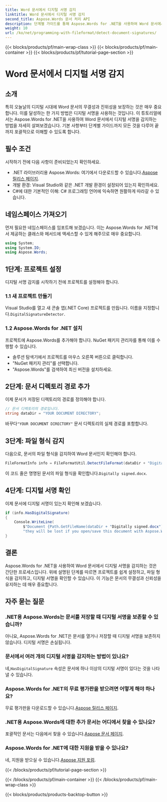 ```yaml
---
title: Word 문서에서 디지털 서명 감지
linktitle: Word 문서에서 디지털 서명 감지
second_title: Aspose.Words 문서 처리 API
description: 단계별 가이드를 통해 Aspose.Words for .NET을 사용하여 Word 문서에서 디지털 서명을 감지하는 방법을 알아보세요.
weight: 10
url: /ko/net/programming-with-fileformat/detect-document-signatures/
---
```


{{< blocks/products/pf/main-wrap-class >}}
{{< blocks/products/pf/main-container >}}
{{< blocks/products/pf/tutorial-page-section >}}

# Word 문서에서 디지털 서명 감지

## 소개

특히 오늘날의 디지털 시대에 Word 문서의 무결성과 진위성을 보장하는 것은 매우 중요합니다. 이를 달성하는 한 가지 방법은 디지털 서명을 사용하는 것입니다. 이 튜토리얼에서는 Aspose.Words for .NET을 사용하여 Word 문서에서 디지털 서명을 감지하는 방법을 자세히 살펴보겠습니다. 기본 사항부터 단계별 가이드까지 모든 것을 다루어 끝까지 포괄적으로 이해할 수 있도록 합니다.

## 필수 조건

시작하기 전에 다음 사항이 준비되었는지 확인하세요.

-  .NET 라이브러리용 Aspose.Words: 여기에서 다운로드할 수 있습니다.[Aspose 릴리스 페이지](https://releases.aspose.com/words/net/).
- 개발 환경: Visual Studio와 같은 .NET 개발 환경이 설정되어 있는지 확인하세요.
- C#에 대한 기본적인 이해: C# 프로그래밍 언어에 익숙하면 원활하게 따라갈 수 있습니다.

## 네임스페이스 가져오기

먼저 필요한 네임스페이스를 임포트해 보겠습니다. 이는 Aspose.Words for .NET에서 제공하는 클래스와 메서드에 액세스할 수 있게 해주므로 매우 중요합니다.

```csharp
using System;
using System.IO;
using Aspose.Words;
```

## 1단계: 프로젝트 설정

디지털 서명 감지를 시작하기 전에 프로젝트를 설정해야 합니다.

### 1.1 새 프로젝트 만들기

 Visual Studio를 열고 새 콘솔 앱(.NET Core) 프로젝트를 만듭니다. 이름을 지정합니다.`DigitalSignatureDetector`.

### 1.2 Aspose.Words for .NET 설치

프로젝트에 Aspose.Words를 추가해야 합니다. NuGet 패키지 관리자를 통해 이를 수행할 수 있습니다.

- 솔루션 탐색기에서 프로젝트를 마우스 오른쪽 버튼으로 클릭합니다.
- "NuGet 패키지 관리"를 선택합니다.
- "Aspose.Words"를 검색하여 최신 버전을 설치하세요.

## 2단계: 문서 디렉토리 경로 추가

이제 문서가 저장된 디렉토리의 경로를 정의해야 합니다.

```csharp
// 문서 디렉토리의 경로입니다.
string dataDir = "YOUR DOCUMENT DIRECTORY";
```

 바꾸다`"YOUR DOCUMENT DIRECTORY"` 문서 디렉토리의 실제 경로를 포함합니다.

## 3단계: 파일 형식 감지

다음으로, 문서의 파일 형식을 감지하여 Word 문서인지 확인해야 합니다.

```csharp
FileFormatInfo info = FileFormatUtil.DetectFileFormat(dataDir + "Digitally signed.docx");
```

 이 코드 줄은 명명된 문서의 파일 형식을 확인합니다.`Digitally signed.docx`.

## 4단계: 디지털 서명 확인

이제 문서에 디지털 서명이 있는지 확인해 보겠습니다.

```csharp
if (info.HasDigitalSignature)
{
    Console.WriteLine(
        $"Document {Path.GetFileName(dataDir + "Digitally signed.docx")} has digital signatures, " +
        "they will be lost if you open/save this document with Aspose.Words.");
}
```

## 결론

Aspose.Words for .NET을 사용하여 Word 문서에서 디지털 서명을 감지하는 것은 간단한 프로세스입니다. 위에 설명된 단계를 따르면 프로젝트를 쉽게 설정하고, 파일 형식을 감지하고, 디지털 서명을 확인할 수 있습니다. 이 기능은 문서의 무결성과 신뢰성을 유지하는 데 매우 중요합니다.

## 자주 묻는 질문

### .NET용 Aspose.Words는 문서를 저장할 때 디지털 서명을 보존할 수 있습니까?

아니요, Aspose.Words for .NET은 문서를 열거나 저장할 때 디지털 서명을 보존하지 않습니다. 디지털 서명은 손실됩니다.

### 문서에서 여러 개의 디지털 서명을 감지하는 방법이 있나요?

 네,`HasDigitalSignature` 속성은 문서에 하나 이상의 디지털 서명이 있다는 것을 나타낼 수 있습니다.

### Aspose.Words for .NET의 무료 평가판을 받으려면 어떻게 해야 하나요?

 무료 평가판을 다운로드할 수 있습니다.[Aspose 릴리스 페이지](https://releases.aspose.com/).

### .NET용 Aspose.Words에 대한 추가 문서는 어디에서 찾을 수 있나요?

 포괄적인 문서는 다음에서 찾을 수 있습니다.[Aspose 문서 페이지](https://reference.aspose.com/words/net/).

### Aspose.Words for .NET에 대한 지원을 받을 수 있나요?

 네, 지원을 받으실 수 있습니다.[Aspose 지원 포럼](https://forum.aspose.com/c/words/8).

{{< /blocks/products/pf/tutorial-page-section >}}

{{< /blocks/products/pf/main-container >}}
{{< /blocks/products/pf/main-wrap-class >}}

{{< blocks/products/products-backtop-button >}}
